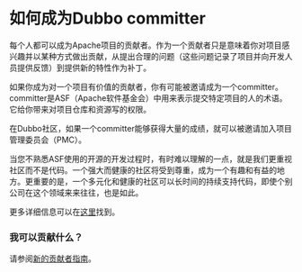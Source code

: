 # 如何成为Dubbo committer

每个人都可以成为Apache项目的贡献者。作为一个贡献者只是意味着你对项目感兴趣并以某种方式做出贡献，从提出合理的问题（这些问题记录了项目并向开发人员提供反馈）到提供新的特性作为补丁。

如果你成为对一个项目有价值的贡献者，你有可能被邀请成为一个committer。committer是ASF（Apache软件基金会）中用来表示提交特定项目的人的术语。它给你带来对项目仓库和资源写的权限。

在Dubbo社区，如果一个committer能够获得大量的成绩，就可以被邀请加入项目管理委员会（PMC）。

当您不熟悉ASF使用的开源的开发过程时，有时难以理解的一点，就是我们更重视社区而不是代码。一个强大而健康的社区将受到尊重，成为一个有趣和有益的地方。更重要的是，一个多元化和健康的社区可以长时间的持续支持代码，即使个别公司在这个领域来来往往，也是如此。

更多详细信息可以在[这里](https://community.apache.org/contributors/)找到。

### 我可以贡献什么？

请参阅[新的贡献者指南](new-contributor-guide_dev.md)。